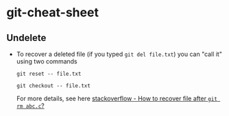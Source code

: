 # git-cheat-sheet


## Undelete
* To recover a deleted file (if you typed `git del file.txt`) you can "call it" using two commands
  
  `git reset -- file.txt`
  
  `git checkout -- file.txt`
  
  For more details, see here [stackoverflow - How to recover file after `git rm abc.c`?](http://stackoverflow.com/questions/11727083/how-to-recover-file-after-git-rm-abc-c)

